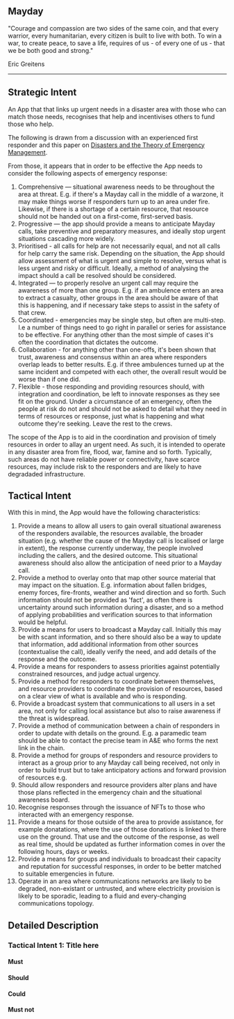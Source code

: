 Mayday
---
"Courage and compassion are two sides of the same coin, and that every warrior, every humanitarian, every citizen is built to live with both. To win a war, to create peace, to save a life, requires of us - of every one of us - that we be both good and strong."

Eric Greitens

---

## Strategic Intent

An App that that links up urgent needs in a disaster area with those who can match those needs, recognises that help and incentivises others to fund those who help.

The following is drawn from a discussion with an experienced first responder and this paper on [Disasters and the Theory of Emergency Management](https://oxfordre.com/politics/view/10.1093/acrefore/9780190228637.001.0001/acrefore-9780190228637-e-1539).

From those, it appears that in order to be effective the App needs to consider the following aspects of emergency response:

1.  Comprehensive — situational awareness needs to be throughout the area at threat.  E.g. if there's a Mayday call in the middle of a warzone, it may make things worse if responders turn up to an area under fire.  Likewise, if there is a shortage of a certain resource, that resource should not be handed out on a first-come, first-served basis. 
1. Progressive — the app should provide a means to anticipate Mayday calls, take preventive and preparatory measures, and ideally stop urgent situations cascading more widely.
1. Prioritised - all calls for help are not necessarily equal, and not all calls for help carry the same risk.  Depending on the situation, the App should allow assessment of what is urgent and simple to resolve, versus what is less urgent and risky or difficult.  Ideally, a method of analysing the impact should a call be resolved should be considered.
1. Integrated — to properly resolve an urgent call may require the awareness of more than one group.  E.g. if an ambulence enters an area to extract a casualty, other groups in the area should be aware of that this is happening, and if necessary take steps to assist in the safety of that crew.
1. Coordinated - emergencies may be single step, but often are multi-step.  I.e a number of things need to go right in parallel or series for assistance to be effective.  For anything other than the most simple of cases it's often the coordination that dictates the outcome.
1. Collaboration - for anything other than one-offs, it's been shown that trust, awareness and consensus within an area where responders overlap leads to better results.  E.g. if three ambulences turned up at the same incident and competed with each other, the overall result would be worse than if one did.
1. Flexible - those responding and providing resources should, with integration and coordination, be left to innovate responses as they see fit on the ground.  Under a circumstance of an emergency, often the people at risk do not and should not be asked to detail what they need in terms of resources or response, just what is happening and what outcome they're seeking.  Leave the rest to the crews.


The scope of the App is to aid in the coordination and provision of timely resources in order to allay an urgent need.  As such, it is intended to operate in any disaster area from fire, flood, war, famine and so forth.  Typically, such areas do not have reliable power or connectivity, have scarce resources, may include risk to the responders and are likely to have degradaded infrastructure.


## Tactical Intent


With this in mind, the App would have the following characteristics:

1. Provide a means to allow all users to gain overall situational awareness of the responders available, the resources available, the broader situation (e.g. whether the cause of the Mayday call is localised or large in extent), the response currently underway, the people involved including the callers, and the desired outcome.  This situational awareness should also allow the anticipation of need prior to a Mayday call.
1. Provide a method to overlay onto that map other source material that may impact on the situation.  E.g. information about fallen bridges, enemy forces, fire-fronts, weather and wind direction and so forth. Such information should not be provided as 'fact', as often there is uncertainty around such information during a disaster, and so a method of applying probabilities and verification sources to that information would be helpful.
1. Provide a means for users to broadcast a Mayday call.  Initially this may be with scant information, and so there should also be a way to update that information, add additional information from other sources (contextualise the call), ideally verify the need, and add details of the response and the outcome.
1. Provide a means for responders to assess priorities against potentially constrained resources, and judge actual urgency.
1. Provide a method for responders to coordinate between themselves, and resource providers to coordinate the provision of resources, based on a clear view of what is available and who is responding.
1. Provide a broadcast system that communications to all users in a set area, not only for calling local assistance but also to raise awareness if the threat is widespread.
1. Provide a method of communication between a chain of responders in order to update with details on the ground.  E.g. a paramedic team should be able to contact the precise team in A&E who forms the next link in the chain.
1. Provide a method for groups of responders and resource providers to interact as a group prior to any Mayday call being received, not only in order to build trust but to take anticipatory actions and forward provision of resources e.g.
1. Should allow responders and resource providers alter plans and have those plans reflected in the emergency chain and the situational awareness board.
1. Recognise responses through the issuance of NFTs to those who interacted with an emergency response.
1. Provide a means for those outside of the area to provide assistance, for example donatations, where the use of those donations is linked to there use on the ground.  That use and the outcome of the response, as well as real time, should be updated as further information comes in over the following hours, days or weeks.
1. Provide a means for groups and individuals to broadcast their capacity and reputation for successful responses, in order to be better matched to suitable emergencies in future.
1. Operate in an area where communications networks are likely to be degraded, non-existant or untrusted, and where electricity provision is likely to be sporadic, leading to a fluid and every-changing communications topology.




## Detailed Description

### Tactical Intent 1: Title here



#### Must



#### Should


#### Could


#### Must not
